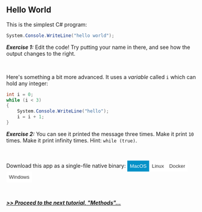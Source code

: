 ﻿## Hello World

This is the simplest C# program:

```csharp
System.Console.WriteLine("hello world");
```

___Exercise 1:___ Edit the code! Try putting your name in there, and see how the output changes to the right.


<br/>

Here's something a bit more advanced. It uses a *variable* called `i` which can hold any integer:

```csharp
int i = 0;
while (i < 3)
{
    System.Console.WriteLine("hello");
    i = i + 1;
}
```

___Exercise 2:___ You can see it printed the message three times. Make it print `10` times. Make it print infinity times.
Hint: `while (true)`.

<br/>

Download this app as a single-file native binary:
<span>
    <style>
        button {margin:0; border:0; padding:1ex; background-color:white; color:#333;}
        .downloadactive, button:hover {background-color:#0492c8; color:white;}
    </style>
    <button type="button" class="downloadactive">MacOS</button><button type="button">Linux</button><button type="button">Docker</button><button type="button">Windows</button>
</span>

<br/>

___[>> Proceed to the next tutorial, "Methods"...](Methods.html)___
